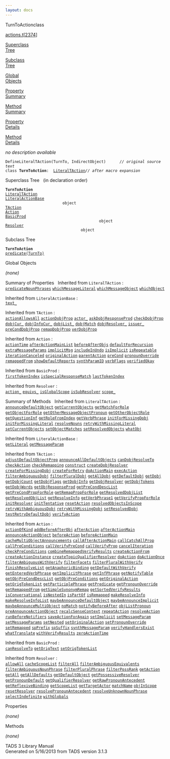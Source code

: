 ```yaml
---
layout: docs
---
```

<span class="title">TurnToAction</span><span class="type">class</span>

[actions.t](../file/actions.t.html)\[[2374](../source/actions.t.html#2374)\]

[Superclass  
Tree](#_SuperClassTree_)

[Subclass  
Tree](#_SubClassTree_)

[Global  
Objects](#_ObjectSummary_)

[Property  
Summary](#_PropSummary_)

[Method  
Summary](#_MethodSummary_)

[Property  
Details](#_Properties_)

[Method  
Details](#_Methods_)



*no description available*

`DefineLiteralTAction(TurnTo, IndirectObject)      `*`// original source text`*  
`class `**`TurnToAction`**` :   `[`LiteralTAction`](../object/LiteralTAction.html)*`// after macro expansion`*



<span id="_SuperClassTree_"></span>



<span class="hdln">Superclass Tree</span>   (in declaration order)



**`TurnToAction`**  
[`LiteralTAction`](../object/LiteralTAction.html)  
[`LiteralActionBase`](../object/LiteralActionBase.html)  
`                         object`  
[`TAction`](../object/TAction.html)  
[`Action`](../object/Action.html)  
[`BasicProd`](../object/BasicProd.html)  
`                                         object`  
[`Resolver`](../object/Resolver.html)  
`                                 object`  
<span id="_SubClassTree_"></span>



<span class="hdln">Subclass Tree</span>  



**`TurnToAction`**  
[`predicate(TurnTo)`](../object/predicate(TurnTo).html)  
<span id="_ObjectSummary_"></span>



<span class="hdln">Global Objects</span>  



*(none)* <span id="_PropSummary_"></span>



<span class="hdln">Summary of Properties</span>  
Inherited from `LiteralTAction` :  
[`predicateNounPhrases`](../object/LiteralTAction.html#predicateNounPhrases) [`whichMessageLiteral`](../object/LiteralTAction.html#whichMessageLiteral) [`whichMessageObject`](../object/LiteralTAction.html#whichMessageObject) [`whichObject`](../object/LiteralTAction.html#whichObject)

Inherited from `LiteralActionBase` :  
[`text_`](../object/LiteralActionBase.html#text_)

Inherited from `TAction` :  
[`actionAllowsAll`](../object/TAction.html#actionAllowsAll) [`actionDobjProp`](../object/TAction.html#actionDobjProp) [`actor_`](../object/TAction.html#actor_) [`askDobjResponseProd`](../object/TAction.html#askDobjResponseProd) [`checkDobjProp`](../object/TAction.html#checkDobjProp) [`dobjCur_`](../object/TAction.html#dobjCur_) [`dobjInfoCur_`](../object/TAction.html#dobjInfoCur_) [`dobjList_`](../object/TAction.html#dobjList_) [`dobjMatch`](../object/TAction.html#dobjMatch) [`dobjResolver_`](../object/TAction.html#dobjResolver_) [`issuer_`](../object/TAction.html#issuer_) [`preCondDobjProp`](../object/TAction.html#preCondDobjProp) [`remapDobjProp`](../object/TAction.html#remapDobjProp) [`verDobjProp`](../object/TAction.html#verDobjProp)

Inherited from `Action` :  
[`actionTime`](../object/Action.html#actionTime) [`afterActionMainList`](../object/Action.html#afterActionMainList) [`beforeAfterObjs`](../object/Action.html#beforeAfterObjs) [`defaultForRecursion`](../object/Action.html#defaultForRecursion) [`extraMessageParams`](../object/Action.html#extraMessageParams) [`implicitMsg`](../object/Action.html#implicitMsg) [`includeInUndo`](../object/Action.html#includeInUndo) [`isImplicit`](../object/Action.html#isImplicit) [`isRepeatable`](../object/Action.html#isRepeatable) [`iterationCanceled`](../object/Action.html#iterationCanceled) [`originalAction`](../object/Action.html#originalAction) [`parentAction`](../object/Action.html#parentAction) [`preCond`](../object/Action.html#preCond) [`pronounOverride`](../object/Action.html#pronounOverride) [`remappedFrom`](../object/Action.html#remappedFrom) [`showDefaultReports`](../object/Action.html#showDefaultReports) [`synthParamID`](../object/Action.html#synthParamID) [`verbFlags`](../object/Action.html#verbFlags) [`verifiedOkay`](../object/Action.html#verifiedOkay)

Inherited from `BasicProd` :  
[`firstTokenIndex`](../object/BasicProd.html#firstTokenIndex) [`isSpecialResponseMatch`](../object/BasicProd.html#isSpecialResponseMatch) [`lastTokenIndex`](../object/BasicProd.html#lastTokenIndex)

Inherited from `Resolver` :  
[`action_`](../object/Resolver.html#action_) [`equivs_`](../object/Resolver.html#equivs_) [`isGlobalScope`](../object/Resolver.html#isGlobalScope) [`isSubResolver`](../object/Resolver.html#isSubResolver) [`scope_`](../object/Resolver.html#scope_)

<span id="_MethodSummary_"></span>



<span class="hdln">Summary of Methods</span>  
Inherited from `LiteralTAction` :  
[`announceDefaultObject`](../object/LiteralTAction.html#announceDefaultObject) [`getCurrentObjects`](../object/LiteralTAction.html#getCurrentObjects) [`getMatchForRole`](../object/LiteralTAction.html#getMatchForRole) [`getObjectForRole`](../object/LiteralTAction.html#getObjectForRole) [`getOtherMessageObjectPronoun`](../object/LiteralTAction.html#getOtherMessageObjectPronoun) [`getOtherObjectRole`](../object/LiteralTAction.html#getOtherObjectRole) [`getQuestionInf`](../object/LiteralTAction.html#getQuestionInf) [`getRoleFromIndex`](../object/LiteralTAction.html#getRoleFromIndex) [`getVerbPhrase`](../object/LiteralTAction.html#getVerbPhrase) [`initForMissingDobj`](../object/LiteralTAction.html#initForMissingDobj) [`initForMissingLiteral`](../object/LiteralTAction.html#initForMissingLiteral) [`resolveNouns`](../object/LiteralTAction.html#resolveNouns) [`retryWithMissingLiteral`](../object/LiteralTAction.html#retryWithMissingLiteral) [`setCurrentObjects`](../object/LiteralTAction.html#setCurrentObjects) [`setObjectMatches`](../object/LiteralTAction.html#setObjectMatches) [`setResolvedObjects`](../object/LiteralTAction.html#setResolvedObjects) [`whatObj`](../object/LiteralTAction.html#whatObj)

Inherited from `LiteralActionBase` :  
[`getLiteral`](../object/LiteralActionBase.html#getLiteral) [`getMessageParam`](../object/LiteralActionBase.html#getMessageParam)

Inherited from `TAction` :  
[`adjustDefaultObjectPrep`](../object/TAction.html#adjustDefaultObjectPrep) [`announceAllDefaultObjects`](../object/TAction.html#announceAllDefaultObjects) [`canDobjResolveTo`](../object/TAction.html#canDobjResolveTo) [`checkAction`](../object/TAction.html#checkAction) [`checkRemapping`](../object/TAction.html#checkRemapping) [`construct`](../object/TAction.html#construct) [`createDobjResolver`](../object/TAction.html#createDobjResolver) [`createForMissingDobj`](../object/TAction.html#createForMissingDobj) [`createForRetry`](../object/TAction.html#createForRetry) [`doActionMain`](../object/TAction.html#doActionMain) [`execAction`](../object/TAction.html#execAction) [`filterAmbiguousDobj`](../object/TAction.html#filterAmbiguousDobj) [`filterPluralDobj`](../object/TAction.html#filterPluralDobj) [`getAllDobj`](../object/TAction.html#getAllDobj) [`getDefaultDobj`](../object/TAction.html#getDefaultDobj) [`getDobj`](../object/TAction.html#getDobj) [`getDobjCount`](../object/TAction.html#getDobjCount) [`getDobjFlags`](../object/TAction.html#getDobjFlags) [`getDobjInfo`](../object/TAction.html#getDobjInfo) [`getDobjResolver`](../object/TAction.html#getDobjResolver) [`getDobjTokens`](../object/TAction.html#getDobjTokens) [`getDobjWords`](../object/TAction.html#getDobjWords) [`getObjResponseProd`](../object/TAction.html#getObjResponseProd) [`getPreCondDescList`](../object/TAction.html#getPreCondDescList) [`getPreCondPropForRole`](../object/TAction.html#getPreCondPropForRole) [`getRemapPropForRole`](../object/TAction.html#getRemapPropForRole) [`getResolvedDobjList`](../object/TAction.html#getResolvedDobjList) [`getResolvedObjList`](../object/TAction.html#getResolvedObjList) [`getResolveInfo`](../object/TAction.html#getResolveInfo) [`getVerbPhrase1`](../object/TAction.html#getVerbPhrase1) [`getVerifyPropForRole`](../object/TAction.html#getVerifyPropForRole) [`initResolver`](../object/TAction.html#initResolver) [`initTentative`](../object/TAction.html#initTentative) [`resetAction`](../object/TAction.html#resetAction) [`resolvedObjectsInScope`](../object/TAction.html#resolvedObjectsInScope) [`retryWithAmbiguousDobj`](../object/TAction.html#retryWithAmbiguousDobj) [`retryWithMissingDobj`](../object/TAction.html#retryWithMissingDobj) [`setResolvedDobj`](../object/TAction.html#setResolvedDobj) [`testRetryDefaultDobj`](../object/TAction.html#testRetryDefaultDobj) [`verifyAction`](../object/TAction.html#verifyAction)

Inherited from `Action` :  
[`actionOfKind`](../object/Action.html#actionOfKind) [`addBeforeAfterObj`](../object/Action.html#addBeforeAfterObj) [`afterAction`](../object/Action.html#afterAction) [`afterActionMain`](../object/Action.html#afterActionMain) [`announceActionObject`](../object/Action.html#announceActionObject) [`beforeAction`](../object/Action.html#beforeAction) [`beforeActionMain`](../object/Action.html#beforeActionMain) [`cacheMultiObjectAnnouncements`](../object/Action.html#cacheMultiObjectAnnouncements) [`callAfterActionMain`](../object/Action.html#callAfterActionMain) [`callCatchAllProp`](../object/Action.html#callCatchAllProp) [`callPreConditions`](../object/Action.html#callPreConditions) [`callVerifyPreCond`](../object/Action.html#callVerifyPreCond) [`callVerifyProp`](../object/Action.html#callVerifyProp) [`cancelIteration`](../object/Action.html#cancelIteration) [`checkPreConditions`](../object/Action.html#checkPreConditions) [`combineRemappedVerifyResults`](../object/Action.html#combineRemappedVerifyResults) [`createActionFrom`](../object/Action.html#createActionFrom) [`createActionInstance`](../object/Action.html#createActionInstance) [`createTopicQualifierResolver`](../object/Action.html#createTopicQualifierResolver) [`doAction`](../object/Action.html#doAction) [`doActionOnce`](../object/Action.html#doActionOnce) [`filterAmbiguousWithVerify`](../object/Action.html#filterAmbiguousWithVerify) [`filterFacets`](../object/Action.html#filterFacets) [`filterPluralWithVerify`](../object/Action.html#filterPluralWithVerify) [`finishResolveList`](../object/Action.html#finishResolveList) [`getAnaphoricBinding`](../object/Action.html#getAnaphoricBinding) [`getDefaultWithVerify`](../object/Action.html#getDefaultWithVerify) [`getEnteredVerbPhrase`](../object/Action.html#getEnteredVerbPhrase) [`getImplicitPhrase`](../object/Action.html#getImplicitPhrase) [`getInfPhrase`](../object/Action.html#getInfPhrase) [`getNotifyTable`](../object/Action.html#getNotifyTable) [`getObjPreCondDescList`](../object/Action.html#getObjPreCondDescList) [`getObjPreConditions`](../object/Action.html#getObjPreConditions) [`getOriginalAction`](../object/Action.html#getOriginalAction) [`getOrigTokenList`](../object/Action.html#getOrigTokenList) [`getParticiplePhrase`](../object/Action.html#getParticiplePhrase) [`getPredicate`](../object/Action.html#getPredicate) [`getPronounOverride`](../object/Action.html#getPronounOverride) [`getRemappedFrom`](../object/Action.html#getRemappedFrom) [`getSimpleSynonymRemap`](../object/Action.html#getSimpleSynonymRemap) [`getSortedVerifyResults`](../object/Action.html#getSortedVerifyResults) [`isConversational`](../object/Action.html#isConversational) [`isNestedIn`](../object/Action.html#isNestedIn) [`isPartOf`](../object/Action.html#isPartOf) [`isRemapped`](../object/Action.html#isRemapped) [`makeResolveInfo`](../object/Action.html#makeResolveInfo) [`makeResolveInfoList`](../object/Action.html#makeResolveInfoList) [`maybeAnnounceDefaultObject`](../object/Action.html#maybeAnnounceDefaultObject) [`maybeAnnounceImplicit`](../object/Action.html#maybeAnnounceImplicit) [`maybeAnnounceMultiObject`](../object/Action.html#maybeAnnounceMultiObject) [`noMatch`](../object/Action.html#noMatch) [`notifyBeforeAfter`](../object/Action.html#notifyBeforeAfter) [`objListPronoun`](../object/Action.html#objListPronoun) [`preAnnounceActionObject`](../object/Action.html#preAnnounceActionObject) [`recalcSenseContext`](../object/Action.html#recalcSenseContext) [`repeatAction`](../object/Action.html#repeatAction) [`resolveAction`](../object/Action.html#resolveAction) [`runBeforeNotifiers`](../object/Action.html#runBeforeNotifiers) [`saveActionForAgain`](../object/Action.html#saveActionForAgain) [`setImplicit`](../object/Action.html#setImplicit) [`setMessageParam`](../object/Action.html#setMessageParam) [`setMessageParams`](../object/Action.html#setMessageParams) [`setNested`](../object/Action.html#setNested) [`setOriginalAction`](../object/Action.html#setOriginalAction) [`setPronounOverride`](../object/Action.html#setPronounOverride) [`setRemapped`](../object/Action.html#setRemapped) [`spPrefix`](../object/Action.html#spPrefix) [`spSuffix`](../object/Action.html#spSuffix) [`synthMessageParam`](../object/Action.html#synthMessageParam) [`verifyHandlersExist`](../object/Action.html#verifyHandlersExist) [`whatTranslate`](../object/Action.html#whatTranslate) [`withVerifyResults`](../object/Action.html#withVerifyResults) [`zeroActionTime`](../object/Action.html#zeroActionTime)

Inherited from `BasicProd` :  
[`canResolveTo`](../object/BasicProd.html#canResolveTo) [`getOrigText`](../object/BasicProd.html#getOrigText) [`setOrigTokenList`](../object/BasicProd.html#setOrigTokenList)

Inherited from `Resolver` :  
[`allowAll`](../object/Resolver.html#allowAll) [`cacheScopeList`](../object/Resolver.html#cacheScopeList) [`filterAll`](../object/Resolver.html#filterAll) [`filterAmbiguousEquivalents`](../object/Resolver.html#filterAmbiguousEquivalents) [`filterAmbiguousNounPhrase`](../object/Resolver.html#filterAmbiguousNounPhrase) [`filterPluralPhrase`](../object/Resolver.html#filterPluralPhrase) [`filterPossRank`](../object/Resolver.html#filterPossRank) [`getAction`](../object/Resolver.html#getAction) [`getAll`](../object/Resolver.html#getAll) [`getAllDefaults`](../object/Resolver.html#getAllDefaults) [`getDefaultObject`](../object/Resolver.html#getDefaultObject) [`getPossessiveResolver`](../object/Resolver.html#getPossessiveResolver) [`getPronounDefault`](../object/Resolver.html#getPronounDefault) [`getQualifierResolver`](../object/Resolver.html#getQualifierResolver) [`getRawPronounAntecedent`](../object/Resolver.html#getRawPronounAntecedent) [`getReflexiveBinding`](../object/Resolver.html#getReflexiveBinding) [`getScopeList`](../object/Resolver.html#getScopeList) [`getTargetActor`](../object/Resolver.html#getTargetActor) [`matchName`](../object/Resolver.html#matchName) [`objInScope`](../object/Resolver.html#objInScope) [`resetResolver`](../object/Resolver.html#resetResolver) [`resolvePronounAntecedent`](../object/Resolver.html#resolvePronounAntecedent) [`resolveUnknownNounPhrase`](../object/Resolver.html#resolveUnknownNounPhrase) [`selectIndefinite`](../object/Resolver.html#selectIndefinite) [`withGlobals`](../object/Resolver.html#withGlobals)

<span id="_Properties_"></span>



<span class="hdln">Properties</span>  



*(none)* <span id="_Methods_"></span>



<span class="hdln">Methods</span>  



*(none)*



TADS 3 Library Manual  
Generated on 5/16/2013 from TADS version 3.1.3


